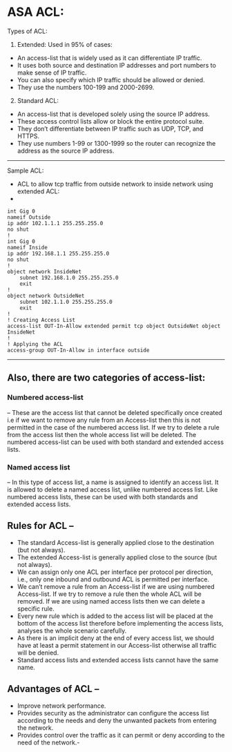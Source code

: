 # ASA ACL:

Types of ACL:

1. Extended: Used in 95% of cases:
- An access-list that is widely used as it can differentiate IP traffic.
- It uses both source and destination IP addresses and port numbers to make sense of IP traffic.
- You can also specify which IP traffic should be allowed or denied.
- They use the numbers 100-199 and 2000-2699.
2. Standard ACL:
- An access-list that is developed solely using the source IP address.
- These access control lists allow or block the entire protocol suite.
- They don’t differentiate between IP traffic such as UDP, TCP, and HTTPS.
- They use numbers 1-99 or 1300-1999 so the router can recognize the address as the source IP address.

--------------------------
Sample ACL:

- ACL to allow tcp traffic from outside network to inside network using extended ACL:
- 
```
int Gig 0
nameif Outside
ip addr 102.1.1.1 255.255.255.0
no shut
!
int Gig 0
nameif Inside
ip addr 192.168.1.1 255.255.255.0
no shut
!
object network InsideNet
	subnet 192.168.1.0 255.255.255.0
	exit
!
object network OutsideNet
	subnet 102.1.1.0 255.255.255.0
	exit
!
! Creating Access List
access-list OUT-In-Allow extended permit tcp object OutsideNet object InsideNet 
!
! Applying the ACL
access-group OUT-In-Allow in interface outside
```

---------------
## Also, there are two categories of access-list:  

### Numbered access-list
– These are the access list that cannot be deleted specifically once created i.e if we want to remove any rule from an Access-list then this is not permitted in the case of the numbered access list. If we try to delete a rule from the access list then the whole access list will be deleted. The numbered access-list can be used with both standard and extended access lists. 
 
### Named access list 
– In this type of access list, a name is assigned to identify an access list. It is allowed to delete a named access list, unlike numbered access list. Like numbered access lists, these can be used with both standards and extended access lists. 
 
## Rules for ACL – 

- The standard Access-list is generally applied close to the destination (but not always).
- The extended Access-list is generally applied close to the source (but not always).
- We can assign only one ACL per interface per protocol per direction, i.e., only one inbound and outbound ACL is permitted per interface.
- We can’t remove a rule from an Access-list if we are using numbered Access-list. If we try to remove a rule then the whole ACL will be removed. If we are using named access lists then we can delete a specific rule.
- Every new rule which is added to the access list will be placed at the bottom of the access list therefore before implementing the access lists, analyses the whole scenario carefully.
- As there is an implicit deny at the end of every access list, we should have at least a permit statement in our Access-list otherwise all traffic will be denied.
- Standard access lists and extended access lists cannot have the same name. 
 
## Advantages of ACL – 

- Improve network performance.
- Provides security as the administrator can configure the access list according to the needs and deny the unwanted packets from entering the network.
- Provides control over the traffic as it can permit or deny according to the need of the network.- 

